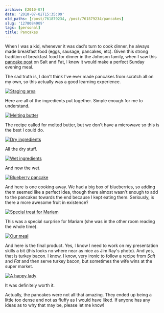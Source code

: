```yaml
---
archive: [2010-07]
date: '2010-07-02T15:35:09'
old_paths: [/post/761879234, /post/761879234/pancakes]
slug: '1278084909'
tags: [personal]
title: Pancakes
---
```


When I was a kid, whenever it was dad's turn to cook dinner, he always
made breakfast food (eggs, sausage, pancakes, etc).  Given this strong
tradition of breakfast food for dinner in the Johnson family, when I saw
this [pancake post][1] on Salt and Fat, I knew it would make a perfect
Sunday evening meal.

The sad truth is, I don't think I've ever made pancakes from scratch all
on my own, so this actually was a good learning experience.

[![Staging area][2]][3]

Here are all of the ingredients put together.  Simple enough for me to
understand.

[![Melting butter][4]][5]

The recipe called for melted butter, but we don't have a microwave so this
is the best I could do.

[![Dry ingredients][6]][7]

All the dry stuff.

[![Wet ingredients][8]][9]

And now the wet.

[![Blueberry pancake][10]][11]

And here is one cooking away.  We had a big box of blueberries, so adding
them seemed like a perfect idea, though there almost wasn't enough to add
to the pancakes towards the end because I kept eating them. Seriously, is
there a more awesome fruit in existence?

[![Special treat for Mariam][12]][13]

This was a special surprise for Mariam (she was in the other room reading
the whole time).

[![Our meal][14]][15]

And here is the final product.  Yes, I know I need to work on my
presentation skills a bit (this looks no where near as nice as Jim Ray's
photo).  And yes, that is turkey bacon. I know, I know, very ironic to
follow a recipe from *Salt* and *Fat* and then serve turkey bacon, but
sometimes the wife wins at the super market.

[![A happy lady][16]][17]

It was definitely worth it.

Actually, the pancakes were not all that amazing. They ended up being
a little too dense and not as fluffy as I would have liked.  If anyone has
any ideas as to why that may be, please let me know!

[1]: http://saltandfat.com/post/729178580/pancakes
[2]: http://farm5.static.flickr.com/4136/4755219878_638775f1d6.jpg
[3]: http://www.flickr.com/photos/28471535@N02/4755219878
[4]: http://farm5.static.flickr.com/4143/4754580985_d45b474fc0.jpg
[5]: http://www.flickr.com/photos/28471535@N02/4754580985
[6]: http://farm5.static.flickr.com/4098/4754581569_16086dcace.jpg
[7]: http://www.flickr.com/photos/28471535@N02/4754581569
[8]: http://farm5.static.flickr.com/4114/4754581751_a8b52e9af6.jpg
[9]: http://www.flickr.com/photos/28471535@N02/4754581751
[10]: http://farm5.static.flickr.com/4100/4754582021_086c8f9abd.jpg
[11]: http://www.flickr.com/photos/28471535@N02/4754582021
[12]: http://farm5.static.flickr.com/4121/4755221184_bb35cdf70b.jpg
[13]: http://www.flickr.com/photos/28471535@N02/4755221184
[14]: http://farm5.static.flickr.com/4138/4755221396_23d1c899b3.jpg
[15]: http://www.flickr.com/photos/28471535@N02/4755221396
[16]: http://farm5.static.flickr.com/4093/4755221576_0d5704b4ce.jpg
[17]: http://www.flickr.com/photos/28471535@N02/4755221576
